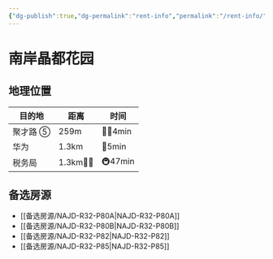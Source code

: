 ```yaml
---
{"dg-publish":true,"dg-permalink":"rent-info","permalink":"/rent-info/"}
---
```



# 南岸晶都花园

## 地理位置

| 目的地   | 距离       | 时间      |
| -------- | ---------- | --------- |
| 聚才路 ⑤ | 259m       | 🚶‍♂️4min |
| 华为     | 1.3km      | 🛵5min    |
| 税务局   | 1.3km🚶‍♂️ | 🚇47min   |

## 备选房源

- [[备选房源/NAJD-R32-P80A\|NAJD-R32-P80A]]
- [[备选房源/NAJD-R32-P80B\|NAJD-R32-P80B]]
- [[备选房源/NAJD-R32-P82\|NAJD-R32-P82]]
- [[备选房源/NAJD-R32-P85\|NAJD-R32-P85]]

